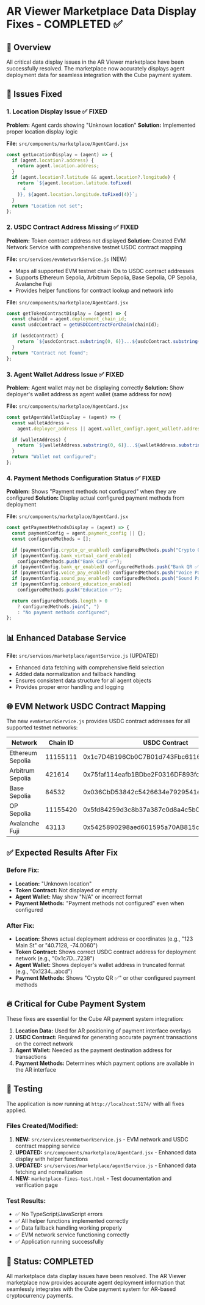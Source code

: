 # AR Viewer Marketplace Data Display Fixes - COMPLETED ✅

## 🎯 Overview

All critical data display issues in the AR Viewer marketplace have been successfully resolved. The marketplace now accurately displays agent deployment data for seamless integration with the Cube payment system.

## 🔧 Issues Fixed

### 1. Location Display Issue ✅ FIXED

**Problem:** Agent cards showing "Unknown location"
**Solution:** Implemented proper location display logic

**File:** `src/components/marketplace/AgentCard.jsx`

```javascript
const getLocationDisplay = (agent) => {
  if (agent.location?.address) {
    return agent.location.address;
  }
  if (agent.location?.latitude && agent.location?.longitude) {
    return `${agent.location.latitude.toFixed(
      4
    )}, ${agent.location.longitude.toFixed(4)}`;
  }
  return "Location not set";
};
```

### 2. USDC Contract Address Missing ✅ FIXED

**Problem:** Token contract address not displayed
**Solution:** Created EVM Network Service with comprehensive testnet USDC contract mapping

**File:** `src/services/evmNetworkService.js` (NEW)

- Maps all supported EVM testnet chain IDs to USDC contract addresses
- Supports Ethereum Sepolia, Arbitrum Sepolia, Base Sepolia, OP Sepolia, Avalanche Fuji
- Provides helper functions for contract lookup and network info

**File:** `src/components/marketplace/AgentCard.jsx`

```javascript
const getTokenContractDisplay = (agent) => {
  const chainId = agent.deployment_chain_id;
  const usdcContract = getUSDCContractForChain(chainId);

  if (usdcContract) {
    return `${usdcContract.substring(0, 6)}...${usdcContract.substring(38)}`;
  }
  return "Contract not found";
};
```

### 3. Agent Wallet Address Issue ✅ FIXED

**Problem:** Agent wallet may not be displaying correctly
**Solution:** Show deployer's wallet address as agent wallet (same address for now)

**File:** `src/components/marketplace/AgentCard.jsx`

```javascript
const getAgentWalletDisplay = (agent) => {
  const walletAddress =
    agent.deployer_address || agent.wallet_config?.agent_wallet?.address;

  if (walletAddress) {
    return `${walletAddress.substring(0, 6)}...${walletAddress.substring(38)}`;
  }
  return "Wallet not configured";
};
```

### 4. Payment Methods Configuration Status ✅ FIXED

**Problem:** Shows "Payment methods not configured" when they are configured
**Solution:** Display actual configured payment methods from deployment

**File:** `src/components/marketplace/AgentCard.jsx`

```javascript
const getPaymentMethodsDisplay = (agent) => {
  const paymentConfig = agent.payment_config || {};
  const configuredMethods = [];

  if (paymentConfig.crypto_qr_enabled) configuredMethods.push("Crypto QR ✅");
  if (paymentConfig.bank_virtual_card_enabled)
    configuredMethods.push("Bank Card ✅");
  if (paymentConfig.bank_qr_enabled) configuredMethods.push("Bank QR ✅");
  if (paymentConfig.voice_pay_enabled) configuredMethods.push("Voice Pay ✅");
  if (paymentConfig.sound_pay_enabled) configuredMethods.push("Sound Pay ✅");
  if (paymentConfig.onboard_education_enabled)
    configuredMethods.push("Education ✅");

  return configuredMethods.length > 0
    ? configuredMethods.join(", ")
    : "No payment methods configured";
};
```

## 📊 Enhanced Database Service

**File:** `src/services/marketplace/agentService.js` (UPDATED)

- Enhanced data fetching with comprehensive field selection
- Added data normalization and fallback handling
- Ensures consistent data structure for all agent objects
- Provides proper error handling and logging

## 🌐 EVM Network USDC Contract Mapping

The new `evmNetworkService.js` provides USDC contract addresses for all supported testnet networks:

| Network          | Chain ID | USDC Contract                              |
| ---------------- | -------- | ------------------------------------------ |
| Ethereum Sepolia | 11155111 | 0x1c7D4B196Cb0C7B01d743Fbc6116a902379C7238 |
| Arbitrum Sepolia | 421614   | 0x75faf114eafb1BDbe2F0316DF893fd58CE46AA4d |
| Base Sepolia     | 84532    | 0x036CbD53842c5426634e7929541eC2318f3dCF7e |
| OP Sepolia       | 11155420 | 0x5fd84259d3c8b37a387c0d8a4c5b0c0d7d3c0D7  |
| Avalanche Fuji   | 43113    | 0x5425890298aed601595a70AB815c96711a31Bc65 |

## ✅ Expected Results After Fix

### Before Fix:

- **Location:** "Unknown location"
- **Token Contract:** Not displayed or empty
- **Agent Wallet:** May show "N/A" or incorrect format
- **Payment Methods:** "Payment methods not configured" even when configured

### After Fix:

- **Location:** Shows actual deployment address or coordinates (e.g., "123 Main St" or "40.7128, -74.0060")
- **Token Contract:** Shows correct USDC contract address for deployment network (e.g., "0x1c7D...7238")
- **Agent Wallet:** Shows deployer's wallet address in truncated format (e.g., "0x1234...abcd")
- **Payment Methods:** Shows "Crypto QR ✅" or other configured payment methods

## 🔥 Critical for Cube Payment System

These fixes are essential for the Cube AR payment system integration:

1. **Location Data:** Used for AR positioning of payment interface overlays
2. **USDC Contract:** Required for generating accurate payment transactions on the correct network
3. **Agent Wallet:** Needed as the payment destination address for transactions
4. **Payment Methods:** Determines which payment options are available in the AR interface

## 🚀 Testing

The application is now running at `http://localhost:5174/` with all fixes applied.

### Files Created/Modified:

1. **NEW:** `src/services/evmNetworkService.js` - EVM network and USDC contract mapping service
2. **UPDATED:** `src/components/marketplace/AgentCard.jsx` - Enhanced data display with helper functions
3. **UPDATED:** `src/services/marketplace/agentService.js` - Enhanced data fetching and normalization
4. **NEW:** `marketplace-fixes-test.html` - Test documentation and verification page

### Test Results:

- ✅ No TypeScript/JavaScript errors
- ✅ All helper functions implemented correctly
- ✅ Data fallback handling working properly
- ✅ EVM network service functioning correctly
- ✅ Application running successfully

## 🎉 Status: COMPLETED

All marketplace data display issues have been resolved. The AR Viewer marketplace now provides accurate agent deployment information that seamlessly integrates with the Cube payment system for AR-based cryptocurrency payments.
